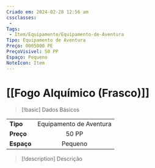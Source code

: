 ```yaml
---
Criado em: 2024-02-28 12:56 am
cssclasses:
 - 
Tags:
 - Item/Equipamento/Equipamento-de-Aventura
Tipo: Equipamento de Aventura
Preço: 0005000 PE
PreçoVisivel: 50 PP
Espaço: Pequeno
NoteIcon: Item
---
```

# [[Fogo Alquímico (Frasco)]]

> [!basic] Dados Básicos
> 
|            |     |
| ---------- |:---:|
| **Tipo**   |   Equipamento de Aventura   |
| **Preço**  |   50 PP   |
| **Espaço** |   Pequeno   |
>
 
> [!description] Descrição
> 
> 

